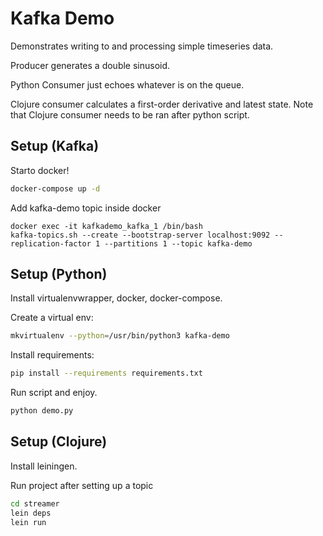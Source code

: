 # Kafka Demo

Demonstrates writing to and processing simple timeseries data.

Producer generates a double sinusoid.

Python Consumer just echoes whatever is on the queue.

Clojure consumer calculates a first-order derivative and latest state.
Note that Clojure consumer needs to be ran after python script.

## Setup (Kafka)

Starto docker!
```bash
docker-compose up -d
```

Add kafka-demo topic inside docker
```
docker exec -it kafkademo_kafka_1 /bin/bash
kafka-topics.sh --create --bootstrap-server localhost:9092 --replication-factor 1 --partitions 1 --topic kafka-demo
```

## Setup (Python)

Install virtualenvwrapper, docker, docker-compose.

Create a virtual env:
```bash
mkvirtualenv --python=/usr/bin/python3 kafka-demo
```

Install requirements:
```bash
pip install --requirements requirements.txt
```

Run script and enjoy.
```bash
python demo.py
```

## Setup (Clojure)

Install leiningen.

Run project after setting up a topic
```bash
cd streamer
lein deps
lein run
```
